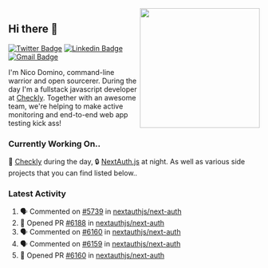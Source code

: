 <img align="right" src="https://user-images.githubusercontent.com/7415984/172472491-91b16eac-fa22-4ecf-92df-d687139fd1f9.gif" width="240" />

## Hi there 👋

[![Twitter Badge](https://img.shields.io/badge/-@ndom91-1ca0f1?style=flat-square&labelColor=1ca0f1&logo=twitter&logoColor=white&link=https://twitter.com/ndom91)](https://twitter.com/ndom91) [![Linkedin Badge](https://img.shields.io/badge/-ndom91-blue?style=flat-square&logo=Linkedin&logoColor=white&link=https://www.linkedin.com/in/ndom91/)](https://www.linkedin.com/in/ndom91/) [![Gmail Badge](https://img.shields.io/badge/-yo@ndo.dev-c14438?style=flat-square&logo=mail.ru&logoColor=white&link=mailto:yo@ndo.dev)](mailto:yo@ndo.dev)

I'm Nico Domino, command-line warrior and open sourcerer. During the day I'm a fullstack javascript developer at [Checkly](https://checklyhq.com). Together with an awesome team, we're helping to make active monitoring and end-to-end web app testing kick ass!

### Currently Working On..

🦝 [Checkly](https://checklyhq.com) during the day, 🔒 [NextAuth.js](https://github.com/nextauthjs/next-auth) at night. As well as various side projects that you can find listed below..

<!--START_SECTION_PROFILE_VIEWS:readme-info-->
<!--END_SECTION_PROFILE_VIEWS:readme-info-->

<!--START_SECTION_DAILY_COMMIT:readme-info-->
<!--END_SECTION_DAILY_COMMIT:readme-info-->

<!--START_SECTION_WEEKLY_COMMIT:readme-info-->
<!--END_SECTION_WEEKLY_COMMIT:readme-info-->

### Latest Activity

<!--START_SECTION:activity-->
1. 🗣 Commented on [#5739](https://github.com/nextauthjs/next-auth/issues/5739) in [nextauthjs/next-auth](https://github.com/nextauthjs/next-auth)
2. 💪 Opened PR [#6188](https://github.com/nextauthjs/next-auth/pull/6188) in [nextauthjs/next-auth](https://github.com/nextauthjs/next-auth)
3. 🗣 Commented on [#6160](https://github.com/nextauthjs/next-auth/issues/6160) in [nextauthjs/next-auth](https://github.com/nextauthjs/next-auth)
4. 🗣 Commented on [#6159](https://github.com/nextauthjs/next-auth/issues/6159) in [nextauthjs/next-auth](https://github.com/nextauthjs/next-auth)
5. 💪 Opened PR [#6160](https://github.com/nextauthjs/next-auth/pull/6160) in [nextauthjs/next-auth](https://github.com/nextauthjs/next-auth)
<!--END_SECTION:activity-->
